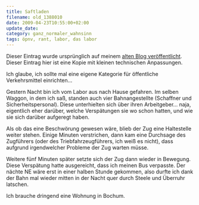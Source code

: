```yaml
---
title: Saftladen
filename: old_1388010
date: 2009-04-23T10:55:00+02:00
update_date:
category: ganz_normaler_wahnsinn
tags: öpnv, rant, labor, das labor
---
```

Dieser Eintrag wurde ursprünglich auf meinem [alten Blog veröffentlicht](https://stu.blogger.de/stories/1388010/). Dieser Eintrag hier ist eine Kopie mit kleinen technischen Anpassungen.

Ich glaube, ich sollte mal eine eigene Kategorie für öffentliche Verkehrsmittel einrichten…

Gestern Nacht bin ich vom Labor aus nach Hause gefahren. Im selben Waggon, in dem ich saß, standen auch vier Bahnangestellte (Schaffner und Sicherheitspersonal). Diese unterhielten sich über ihren Arbeitgeber… naja, eigentlich eher darüber, welche Verspätungen sie wo schon hatten, und wie sie sich darüber aufgeregt haben.

Als ob das eine Beschwörung gewesen wäre, blieb der Zug eine Haltestelle weiter stehen. Einige Minuten verstrichen, dann kam eine Durchsage des Zugführers (oder des Triebfahrzeugführers, ich weiß es nicht), dass aufgrund irgendwelcher Probleme der Zug warten müsse.

Weitere fünf Minuten später setzte sich der Zug dann wieder in Bewegung. Diese Verspätung hatte ausgereicht, dass ich meinen Bus verpasste. Der nächte NE wäre erst in einer halben Stunde gekommen, also durfte ich dank der Bahn mal wieder mitten in der Nacht quer durch Steele und Überruhr latschen.

Ich brauche dringend eine Wohnung in Bochum.
